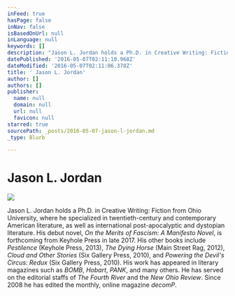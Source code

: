 ```yaml
---
inFeed: true
hasPage: false
inNav: false
isBasedOnUrl: null
inLanguage: null
keywords: []
description: "Jason L. Jordan holds a Ph.D. in Creative Writing: Fiction from Ohio University, where he specialized in twentieth-century and contemporary American literature, as well as international post-apocalyptic and dystopian literature. His debut novel, On the Merits of Fascism: A Manifesto Novel, is forthcoming from Keyhole Press in late 2017. His other books include Pestilence (Keyhole Press, 2013), The Dying Horse (Main Street Rag, 2012), Cloud and Other Stories (Six Gallery Press, 2010), and Powering the Devil's Circus: Redux (Six Gallery Press, 2010). His work has appeared in literary magazines such as BOMB, Hobart, PANK, and many others. He has served on the editorial staffs of The Fourth River and the New Ohio Review. Since 2008 he has edited the monthly, online magazine decomP. "
datePublished: '2016-05-07T02:11:10.968Z'
dateModified: '2016-05-07T02:11:06.378Z'
title: ' Jason L. Jordan'
author: []
authors: []
publisher:
  name: null
  domain: null
  url: null
  favicon: null
starred: true
sourcePath: _posts/2016-05-07-jason-l-jordan.md
_type: Blurb

---
```

# Jason L. Jordan
![](https://the-grid-user-content.s3-us-west-2.amazonaws.com/362b7962-684d-4bc5-8114-79699903eb83.jpg)

Jason L. Jordan holds a Ph.D. in Creative Writing: Fiction from Ohio University, where he specialized in twentieth-century and contemporary American literature, as well as international post-apocalyptic and dystopian literature. His debut novel, _On the Merits of Fascism: A Manifesto Novel_, is forthcoming from Keyhole Press in late 2017\. His other books include _Pestilence_ (Keyhole Press, 2013), _The Dying Horse_ (Main Street Rag, 2012), _Cloud and Other Stories_ (Six Gallery Press, 2010), and _Powering the Devil's Circus: Redux_ (Six Gallery Press, 2010). His work has appeared in literary magazines such as _BOMB_, _Hobart_, _PANK_, and many others. He has served on the editorial staffs of _The Fourth River_ and the _New Ohio Review_. Since 2008 he has edited the monthly, online magazine _decomP_.